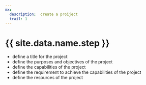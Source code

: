 ```yaml
---
mx:
  description:  create a proiject
  trail: 1
---
```



# {{ site.data.name.step }}
- define a title for the project
- define the purposes and objectives of the project
- define the capabilities of the project
- define the requirement to achieve the capabilities of the project
- define the resources of the project